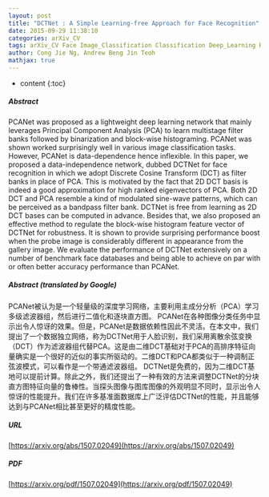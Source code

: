 ```yaml
---
layout: post
title: "DCTNet : A Simple Learning-free Approach for Face Recognition"
date: 2015-09-29 11:38:10
categories: arXiv_CV
tags: arXiv_CV Face Image_Classification Classification Deep_Learning Recognition Face_Recognition
author: Cong Jie Ng, Andrew Beng Jin Teoh
mathjax: true
---
```


* content
{:toc}

##### Abstract
PCANet was proposed as a lightweight deep learning network that mainly leverages Principal Component Analysis (PCA) to learn multistage filter banks followed by binarization and block-wise histograming. PCANet was shown worked surprisingly well in various image classification tasks. However, PCANet is data-dependence hence inflexible. In this paper, we proposed a data-independence network, dubbed DCTNet for face recognition in which we adopt Discrete Cosine Transform (DCT) as filter banks in place of PCA. This is motivated by the fact that 2D DCT basis is indeed a good approximation for high ranked eigenvectors of PCA. Both 2D DCT and PCA resemble a kind of modulated sine-wave patterns, which can be perceived as a bandpass filter bank. DCTNet is free from learning as 2D DCT bases can be computed in advance. Besides that, we also proposed an effective method to regulate the block-wise histogram feature vector of DCTNet for robustness. It is shown to provide surprising performance boost when the probe image is considerably different in appearance from the gallery image. We evaluate the performance of DCTNet extensively on a number of benchmark face databases and being able to achieve on par with or often better accuracy performance than PCANet.

##### Abstract (translated by Google)
PCANet被认为是一个轻量级的深度学习网络，主要利用主成分分析（PCA）学习多级滤波器组，然后进行二值化和逐块直方图。 PCANet在各种图像分类任务中显示出令人惊讶的效果。但是，PCANet是数据依赖性因此不灵活。在本文中，我们提出了一个数据独立网络，称为DCTNet用于人脸识别，我们采用离散余弦变换（DCT）作为滤波器组代替PCA。这是由二维DCT基础对于PCA的高排序特征向量确实是一个很好的近似的事实所驱动的。二维DCT和PCA都类似于一种调制正弦波模式，可以看作是一个带通滤波器组。 DCTNet是免费的，因为二维DCT基地可以提前计算。除此之外，我们还提出了一种有效的方法来调整DCTNet的分块直方图特征向量的鲁棒性。当探头图像与图库图像的外观明显不同时，显示出令人惊讶的性能提升。我们在许多基准面数据库上广泛评估DCTNet的性能，并且能够达到与PCANet相比甚至更好的精度性能。

##### URL
[https://arxiv.org/abs/1507.02049](https://arxiv.org/abs/1507.02049)

##### PDF
[https://arxiv.org/pdf/1507.02049](https://arxiv.org/pdf/1507.02049)

